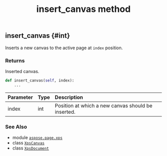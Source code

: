 ﻿---
title: insert_canvas method
second_title: Aspose.Page for Python via .NET API References
description: 
type: docs
weight: 300
url: /python-net/aspose.page.xps/xpsdocument/insert_canvas/
is_root: false
---

## insert_canvas {#int}

Inserts a new canvas to the active page at `index` position.


### Returns 


Inserted canvas.


```python
def insert_canvas(self, index):
    ...
```


| Parameter | Type | Description |
| :- | :- | :- |
| index | int | Position at which a new canvas should be inserted. |



### See Also
* module [`aspose.page.xps`](../../)
* class [`XpsCanvas`](/page/python-net/aspose.page.xps.xpsmodel/xpscanvas)
* class [`XpsDocument`](/page/python-net/aspose.page.xps/xpsdocument)

